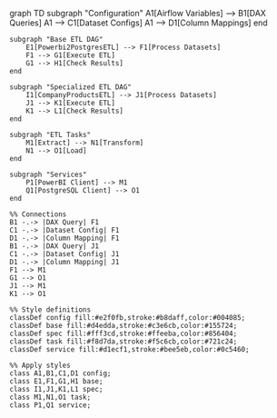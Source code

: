 graph TD
    subgraph "Configuration"
        A1[Airflow Variables] --> B1[DAX Queries]
        A1 --> C1[Dataset Configs]
        A1 --> D1[Column Mappings]
    end

    subgraph "Base ETL DAG"
        E1[Powerbi2PostgresETL] --> F1[Process Datasets]
        F1 --> G1[Execute ETL]
        G1 --> H1[Check Results]
    end

    subgraph "Specialized ETL DAG"
        I1[CompanyProductsETL] --> J1[Process Datasets]
        J1 --> K1[Execute ETL]
        K1 --> L1[Check Results]
    end

    subgraph "ETL Tasks"
        M1[Extract] --> N1[Transform]
        N1 --> O1[Load]
    end

    subgraph "Services"
        P1[PowerBI Client] --> M1
        Q1[PostgreSQL Client] --> O1
    end

    %% Connections
    B1 -.-> |DAX Query| F1
    C1 -.-> |Dataset Config| F1
    D1 -.-> |Column Mapping| F1
    B1 -.-> |DAX Query| J1
    C1 -.-> |Dataset Config| J1
    D1 -.-> |Column Mapping| J1
    F1 --> M1
    G1 --> O1
    J1 --> M1
    K1 --> O1

    %% Style definitions
    classDef config fill:#e2f0fb,stroke:#b8daff,color:#004085;
    classDef base fill:#d4edda,stroke:#c3e6cb,color:#155724;
    classDef spec fill:#fff3cd,stroke:#ffeeba,color:#856404;
    classDef task fill:#f8d7da,stroke:#f5c6cb,color:#721c24;
    classDef service fill:#d1ecf1,stroke:#bee5eb,color:#0c5460;
    
    %% Apply styles
    class A1,B1,C1,D1 config;
    class E1,F1,G1,H1 base;
    class I1,J1,K1,L1 spec;
    class M1,N1,O1 task;
    class P1,Q1 service;
